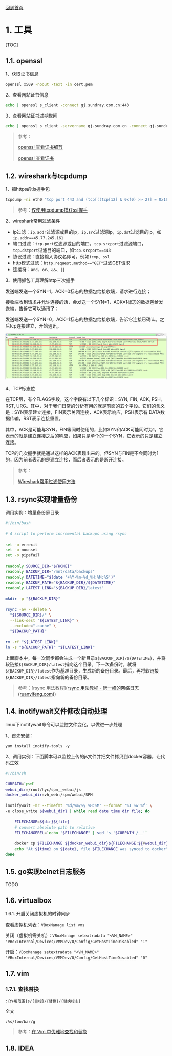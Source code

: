 [回到首页](../README.md)

# 1. 工具

[TOC]

## 1.1. openssl

1、获取证书信息

```bash
openssl x509 -noout -text -in cert.pem
```

2、查看网站证书信息

```bash
echo | openssl s_client -connect gj.sundray.com.cn:443
```

3、查看网站证书过期世间

```bash
echo | openssl s_client -servername gj.sundray.com.cn -connect gj.sundray.com.cn:443 2>/dev/null | openssl x509 -noout -dates
```



> 参考：
>
> [openssl 查看证书细节](https://www.cnblogs.com/shenlinken/p/9968274.html)
>
> [openssl 查看证书]()

## 1.2. wireshark与tcpdump

1、抓https的tls握手包

```bash
tcpdump -ni eth0 "tcp port 443 and (tcp[((tcp[12] & 0xf0) >> 2)] = 0x16)" -w https.pcap
```

>  参考：[仅使用tcpdump捕获ssl握手](https://www.thinbug.com/q/39624745)

2、wireshark常用过滤条件

- ip过滤：`ip.addr`过滤源或目的ip，`ip.src`过滤源ip，`ip.dst`过滤目的ip，如`ip.addr==45.77.245.161`
- 端口过滤：`tcp.port`过滤源或目的端口，`tcp.srcport`过滤源端口，`tcp.dstport`过滤目的端口，如`tcp.srcport==443`
- 协议过滤：直接输入协议名即可，例如`icmp`、`ssl`
- http模式过滤：`http.request.method=="GET"`过滤GET请求
- 连接符：`and`、`or`、`&&`、`||`

3、使用抓包工具理解http三次握手

发送端发送一个SYN=1，ACK=0标志的数据包给接收端，请求进行连接；

接收端收到请求并允许连接的话，会发送一个SYN=1，ACK=1标志的数据包给发送端，告诉它可以通讯了；

发送端发送一个SYN=0，ACK=1标志的数据包给接收端，告诉它连接已确认。之后tcp连接建立，开始通讯。

![image-20210716001431662](../imgs/image-20210716001431662.png)

4、TCP标志位

在TCP层，有个FLAGS字段，这个字段有以下几个标识：SYN, FIN, ACK, PSH, RST, URG。其中，对于我们日常的分析有用的就是前面的五个字段。它们的含义是：SYN表示建立连接，FIN表示关闭连接，ACK表示响应，PSH表示有 DATA数据传输，RST表示连接重置。

其中，ACK是可能与SYN，FIN等同时使用的，比如SYN和ACK可能同时为1，它表示的就是建立连接之后的响应，如果只是单个的一个SYN，它表示的只是建立连接。

TCP的几次握手就是通过这样的ACK表现出来的。但SYN与FIN是不会同时为1的，因为前者表示的是建立连接，而后者表示的是断开连接。

> 参考：
>
> [Wireshark常用过滤使用方法](https://www.cnblogs.com/nmap/p/6291683.html)

## 1.3. rsync实现增量备份

调用实例：增量备份家目录

```bash
#!/bin/bash

# A script to perform incremental backups using rsync

set -o errexit
set -o nounset
set -o pipefail

readonly SOURCE_DIR="${HOME}"
readonly BACKUP_DIR="/mnt/data/backups"
readonly DATETIME="$(date '+%Y-%m-%d_%H:%M:%S')"
readonly BACKUP_PATH="${BACKUP_DIR}/${DATETIME}"
readonly LATEST_LINK="${BACKUP_DIR}/latest"

mkdir -p "${BACKUP_DIR}"

rsync -av --delete \
  "${SOURCE_DIR}/" \
  --link-dest "${LATEST_LINK}" \
  --exclude=".cache" \
  "${BACKUP_PATH}"

rm -rf "${LATEST_LINK}"
ln -s "${BACKUP_PATH}" "${LATEST_LINK}"
```

上面脚本中，每一次同步都会生成一个新目录`${BACKUP_DIR}/${DATETIME}`，并将软链接`${BACKUP_DIR}/latest`指向这个目录。下一次备份时，就将`${BACKUP_DIR}/latest`作为基准目录，生成新的备份目录。最后，再将软链接`${BACKUP_DIR}/latest`指向新的备份目录。

> 参考：[rsync 用法教程]([rsync 用法教程 - 阮一峰的网络日志 (ruanyifeng.com)](https://www.ruanyifeng.com/blog/2020/08/rsync.html))

## 1.4. inotifywait文件修改自动处理

linux下inotifywait命令可以监控文件变化，以做进一步处理

1、首先安装：

`yum install inotify-tools -y`

2、调用实例：下面脚本可以监控上传的js文件并把文件拷贝到docker容器，让代码生效

```bash
#!/bin/sh

CURPATH=`pwd`
webui_dir=/root/hyc/spm__webui/js
docker_webui_dir=vh_web:/spm/webui/SPM

inotifywait -mr --timefmt '%d/%m/%y %H:%M' --format '%T %w %f' \
-e close_write ${webui_dir} | while read date time dir file; do

	FILECHANGE=${dir}${file}
	# convert absolute path to relative
	FILECHANGEREL=`echo "$FILECHANGE" | sed 's_'$CURPATH'/__'`

	docker cp $FILECHANGE ${docker_webui_dir}${FILECHANGE:${#webui_dir}}
	echo "At ${time} on ${date}, file $FILECHANGE was synced to docker"
done
```

## 1.5. go实现telnet日志服务

TODO

## 1.6. virtualbox

1.6.1. 开启关闭虚拟机的时钟同步

查看虚拟机列表：`VBoxManage list vms`

关闭（虚拟机需关机）：`VBoxManage setextradata "<VM_NAME>" "VBoxInternal/Devices/VMMDev/0/Config/GetHostTimeDisabled" "1"`

开启：`VBoxManage setextradata "<VM_NAME>" "VBoxInternal/Devices/VMMDev/0/Config/GetHostTimeDisabled" "0"`

## 1.7. vim

### 1.7.1. 查找替换

```
:{作用范围}s/{目标}/{替换}/{替换标志}
```

全文
```
:%s/foo/bar/g
```

> 参考：[在 Vim 中优雅地查找和替换](https://harttle.land/2016/08/08/vim-search-in-file.html)

## 1.8. IDEA


